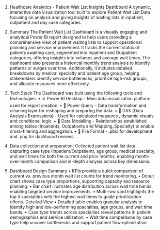 1. Healthcare Analytics - Patient Wait List Insights Dashboard
A dynamic, interactive data visualization tool built to explore Patient Wait List Data focusing on analysis and giving insights of waiting lists in inpatient,      outpatient and day case categories.

2. Summary
The Patient Wait List Dashboard is a visually engaging and analytical Power BI report designed to help users providing a comprehensive view of patient waiting lists to support operational planning and service improvement. It tracks the current status of patients awaiting care, segmented into Inpatient and Outpatient categories, offering insights into volumes and average wait times. The dashboard also presents a historical monthly trend analysis to identify patterns or surges over time. Additionally, it includes detailed breakdowns by medical specialty and patient age group, helping stakeholders identify service bottlenecks, prioritize high-risk groups, and allocate resources more effectively.

4. Tech Stack
The Dashboard was built using the following tools and technologies:
•	📊 Power BI Desktop - Main data visualization platform used for report creation.
•	📂 Power Query - Data transformation and cleaning layer for reshaping and preparing the data.
•	🧠 DAX (Data Analysis Expressions) - Used for calculated measures , dynamic visuals and conditional logic.
•	📝 Data Modelling - Relationships established among tables (Inpatients, Outpatients and Mapping_Specialty) to enable cross-filtering and aggregation.
•	📁 File Format - .pbix for development and .png for dashboard reviews.

6. Data collection and preparation:
Collected patient wait list data capturing case type (Inpatient/Outpatient), age group, medical specialty, and wait times for both the current and prior months, enabling month-over-month comparison and in-depth analysis across key dimensions.

8. Dashboard Design
Summary
•	KPIs provide a quick comparison of current vs. previous month wait list counts for trend monitoring.
•	Donut chart shows case type proportions, supporting capacity and resource planning.
•	Bar chart illustrates age distribution across wait time bands, enabling targeted service improvements.
•	Multi-row card highlights the top 5 specialties with the highest wait times to guide prioritization efforts.
Detailed View
•	Detailed table enables granular analysis to identify high and low-performing specialties, age groups, and wait time bands.
•	Case type trends across specialties reveal patterns in patient demographics and service utilization.
•	Wait time comparisons by case type help uncover bottlenecks and support patient flow optimization.
